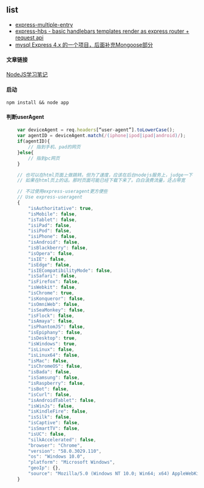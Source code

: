 ## list
* [express-multiple-entry](/express-multiple-entry)
* [express-hbs - basic handlebars templates render as express router + request api](/express-hbs)
* [mysql Express 4.x 的一个项目，后面补充Mongoose部分](/mysql)



#### 文章链接

[NodeJS学习笔记][1]

#### 启动

	npm install && node app

#### 判断userAgent

``` javascript
    var deviceAgent = req.headers[“user-agent”].toLowerCase();
    var agentID = deviceAgent.match(/(iphone|ipod|ipad|android)/);
    if(agentID){
        // 指到手机、pad的网页
    }else{
        // 指到pc网页
    }

    // 也可以在html页面上做跳转。但为了速度，应该在后台nodejs服务上，judge一下
    // 如果在html页上的话。那时页面可能已经下载下来了。白白浪费流量，还占带宽

    // 不过使用express-useragent更方便些
    // Use express-useragent
    {
    	"isAuthoritative": true,
    	"isMobile": false,
    	"isTablet": false,
    	"isiPad": false,
    	"isiPod": false,
    	"isiPhone": false,
    	"isAndroid": false,
    	"isBlackberry": false,
    	"isOpera": false,
    	"isIE": false,
    	"isEdge": false,
    	"isIECompatibilityMode": false,
    	"isSafari": false,
    	"isFirefox": false,
    	"isWebkit": false,
    	"isChrome": true,
    	"isKonqueror": false,
    	"isOmniWeb": false,
    	"isSeaMonkey": false,
    	"isFlock": false,
    	"isAmaya": false,
    	"isPhantomJS": false,
    	"isEpiphany": false,
    	"isDesktop": true,
    	"isWindows": true,
    	"isLinux": false,
    	"isLinux64": false,
    	"isMac": false,
    	"isChromeOS": false,
    	"isBada": false,
    	"isSamsung": false,
    	"isRaspberry": false,
    	"isBot": false,
    	"isCurl": false,
    	"isAndroidTablet": false,
    	"isWinJs": false,
    	"isKindleFire": false,
    	"isSilk": false,
    	"isCaptive": false,
    	"isSmartTV": false,
    	"isUC": false,
    	"silkAccelerated": false,
    	"browser": "Chrome",
    	"version": "58.0.3029.110",
    	"os": "Windows 10.0",
    	"platform": "Microsoft Windows",
    	"geoIp": {},
    	"source": "Mozilla/5.0 (Windows NT 10.0; Win64; x64) AppleWebKit/537.36 (KHTML, like Gecko) Chrome/58.0.3029.110 Safari/537.36"
    }

```


[1]: http://www.cnblogs.com/zhongweiv/tag/Nodejs/ "NodeJS实战：Express+Mongoose+ejs"
